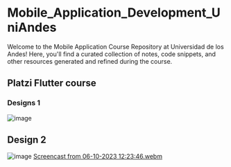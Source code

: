 # Mobile_Application_Development_UniAndes
Welcome to the Mobile Application Course Repository at Universidad de los Andes! Here, you'll find a curated collection of notes, code snippets, and other resources generated and refined during the course. 



## Platzi Flutter course

### Designs 1
![image](https://github.com/MateoG404/Mobile_Application_Development_UniAndes/assets/72769799/94d01166-93db-4ae4-906e-f9e81c42a9e2)

## Design 2 
![image](https://github.com/MateoG404/Mobile_Application_Development_UniAndes/assets/72769799/2fd34715-9ff3-42a7-b254-3929205a9a5e)
[Screencast from 06-10-2023 12:23:46.webm](https://github.com/MateoG404/Mobile_Application_Development_UniAndes/assets/72769799/e1aee5a2-0246-442d-aa4f-a07b98cb37be)
